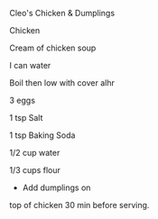 

Cleo's Chicken & Dumplings

Chicken

Cream of chicken soup

I can water

Boil then low with cover alhr

3 eggs

1 tsp Salt

1 tsp Baking Soda

1/2 cup water

1/3 cups flour

- Add dumplings on

top of chicken 30 min before serving.